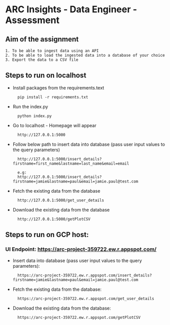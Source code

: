 # ARC Insights - Data Engineer - Assessment


## Aim of the assignment 
    1. To be able to ingest data using an API
    2. To be able to load the ingested data into a database of your choice
    3. Export the data to a CSV file

## Steps to run on localhost

* Install packages from the requirements.text

        pip install -r requirements.txt
        
* Run the index.py

        python index.py

* Go to localhost - Homepage will appear

        http://127.0.0.1:5000

* Follow below path to insert data into database (pass user input values to the query parameters)

        http://127.0.0.1:5000/insert_details?firstname=first_name&lastname=last_name&email=email

        e.g:
        http://127.0.0.1:5000/insert_details?firstname=jamie&lastname=paul&email=jamie.paul@test.com

* Fetch the existing data from the database

        http://127.0.0.1:5000/get_user_details

* Download the existing data from the database

        http://127.0.0.1:5000/getPlotCSV

## Steps to run on GCP host:

### UI Endpoint: https://arc-project-359722.ew.r.appspot.com/


* Insert data into database (pass user input values to the query parameters):

        https://arc-project-359722.ew.r.appspot.com/insert_details?firstname=jamie&lastname=paul&email=jamie.paul@test.com

* Fetch the existing data from the database:

        https://arc-project-359722.ew.r.appspot.com/get_user_details

* Download the existing data from the database:

        https://arc-project-359722.ew.r.appspot.com/getPlotCSV